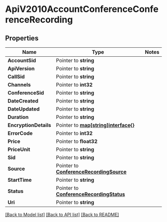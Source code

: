 # ApiV2010AccountConferenceConferenceRecording

## Properties
Name | Type | Notes
------------ | ------------- | -------------
**AccountSid** | Pointer to **string** | 
**ApiVersion** | Pointer to **string** | 
**CallSid** | Pointer to **string** | 
**Channels** | Pointer to **int32** | 
**ConferenceSid** | Pointer to **string** | 
**DateCreated** | Pointer to **string** | 
**DateUpdated** | Pointer to **string** | 
**Duration** | Pointer to **string** | 
**EncryptionDetails** | Pointer to [**map[string]interface{}**](.md) | 
**ErrorCode** | Pointer to **int32** | 
**Price** | Pointer to **float32** | 
**PriceUnit** | Pointer to **string** | 
**Sid** | Pointer to **string** | 
**Source** | Pointer to [**ConferenceRecordingSource**](conference_recording_source.md) | 
**StartTime** | Pointer to **string** | 
**Status** | Pointer to [**ConferenceRecordingStatus**](conference_recording_status.md) | 
**Uri** | Pointer to **string** | 

[[Back to Model list]](../README.md#documentation-for-models) [[Back to API list]](../README.md#documentation-for-api-endpoints) [[Back to README]](../README.md)


